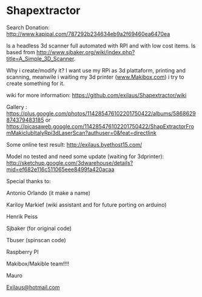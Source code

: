 Shapextractor
====================
Search Donation:
http://www.kapipal.com/787292b234634eb9a2f69460ea6470ea

Is a headless 3d scanner full automated with RPI and with low cost items.
Is based from http://www.sjbaker.org/wiki/index.php?title=A_Simple_3D_Scanner.

Why i create/modify it?
I want use my RPi as 3d plattaform, printing and scanning,
 meanwile i waiting my 3d printer (www.Makibox.com) i try to create something for it.

wiki for more information:
https://github.com/exilaus/Shapextractor/wiki

Gallery :
https://plus.google.com/photos/114285476102201750422/albums/5868629874379483185
or
https://picasaweb.google.com/114285476102201750422/ShapExtractorFromMakiclubItalyRpi3dLaserScan?authuser=0&feat=directlink

Some online test result:
http://exilaus.byethost15.com/

Model no tested and need some update (waiting for 3dprinter):
http://sketchup.google.com/3dwarehouse/details?mid=ef682e116c511065eee8499fa420acaa


Special thanks to:

Antonio Orlando (it make a name)

Kariloy  Markief (wiki assistant and for future porting on arduino)

Henrik Peiss 

Sjbaker (for original code)

Tbuser  (spinscan code)

Raspberry PI

Makibox/Makible team!!!!


Mauro

Exilaus@hotmail.com
